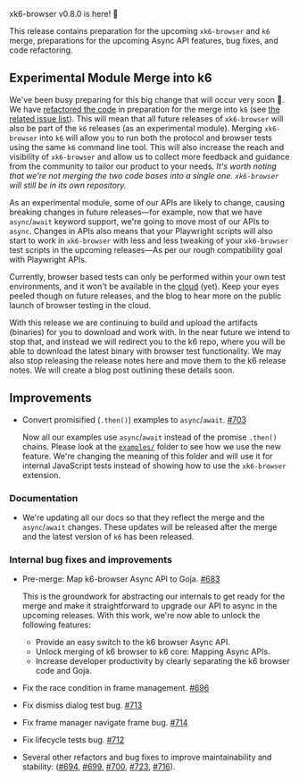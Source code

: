 xk6-browser v0.8.0 is here! :tada:

This release contains preparation for the upcoming `xk6-browser` and `k6` merge, preparations for the upcoming Async API features, bug fixes, and code refactoring.


## Experimental Module Merge into k6

We've been busy preparing for this big change that will occur very soon :crossed_fingers:. We have [refactored the code](https://github.com/grafana/xk6-browser/issues/683) in preparation for the merge into `k6` (see [the related issue list](https://github.com/grafana/xk6-browser/issues?q=label%3Ak6-core-compatibility+is%3Aclosed)). This will mean that all future releases of `xk6-browser` will also be part of the `k6` releases (as an experimental module). Merging `xk6-browser` into `k6` will allow you to run both the protocol and browser tests using the same `k6` command line tool. This will also increase the reach and visibility of `xk6-browser` and allow us to collect more feedback and guidance from the community to tailor our product to your needs. _It's worth noting that we're not merging the two code bases into a single one. `xk6-browser` will still be in its own repository._

As an experimental module, some of our APIs are likely to change, causing breaking changes in future releases—for example, now that we have `async`/`await` keyword support, we're going to move most of our APIs to `async`. Changes in APIs also means that your Playwright scripts will also start to work in `xk6-browser` with less and less tweaking of your `xk6-browser` test scripts in the upcoming releases—As per our rough compatibility goal with Playwright APIs.

Currently, browser based tests can only be performed within your own test environments, and it won't be available in the [cloud](https://k6.io/cloud/) (yet). Keep your eyes peeled though on future releases, and the blog to hear more on the public launch of browser testing in the cloud.

With this release we are continuing to build and upload the artifacts (binaries) for you to download and work with. In the near future we intend to stop that, and instead we will redirect you to the k6 repo, where you will be able to download the latest binary with browser test functionality. We may also stop releasing the release notes here and move them to the k6 release notes. We will create a blog post outlining these details soon.


## Improvements

- Convert promisified (`.then()`) examples to `async`/`await`. [#703](https://github.com/grafana/xk6-browser/pull/703)
  
  Now all our examples use `async`/`await` instead of the promise `.then()` chains. Please look at the [`examples/`](https://github.com/grafana/xk6-browser/tree/main/examples) folder to see how we use the new feature. We're changing the meaning of this folder and will use it for internal JavaScript tests instead of showing how to use the `xk6-browser` extension.


### Documentation

- We're updating all our docs so that they reflect the merge and the `async`/`await` changes. These updates will be released after the merge and the latest version of `k6` has been released.


### Internal bug fixes and improvements

- Pre-merge: Map k6-browser Async API to Goja. [#683](https://github.com/grafana/xk6-browser/issues/683)

  This is the groundwork for abstracting our internals to get ready for the merge and make it straightforward to upgrade our API to async in the upcoming releases. With this work, we're now able to unlock the following features:

  - Provide an easy switch to the k6 browser Async API.
  - Unlock merging of k6 browser to k6 core: Mapping Async APIs.
  - Increase developer productivity by clearly separating the k6 browser code and Goja.
- Fix the race condition in frame management. [#696](https://github.com/grafana/xk6-browser/pull/696)
- Fix dismiss dialog test bug. [#713](https://github.com/grafana/xk6-browser/pull/713)
- Fix frame manager navigate frame bug. [#714](https://github.com/grafana/xk6-browser/pull/714)
- Fix lifecycle tests bug. [#712](https://github.com/grafana/xk6-browser/pull/712)
- Several other refactors and bug fixes to improve maintainability and stability: ([#694](https://github.com/grafana/xk6-browser/pull/694), [#699](https://github.com/grafana/xk6-browser/pull/699), [#700](https://github.com/grafana/xk6-browser/pull/700), [#723](https://github.com/grafana/xk6-browser/pull/723), [#716](https://github.com/grafana/xk6-browser/pull/716)).

